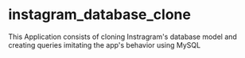 # instagram_database_clone

This Application consists of cloning Instragram's database model and creating queries imitating the app's behavior using MySQL
